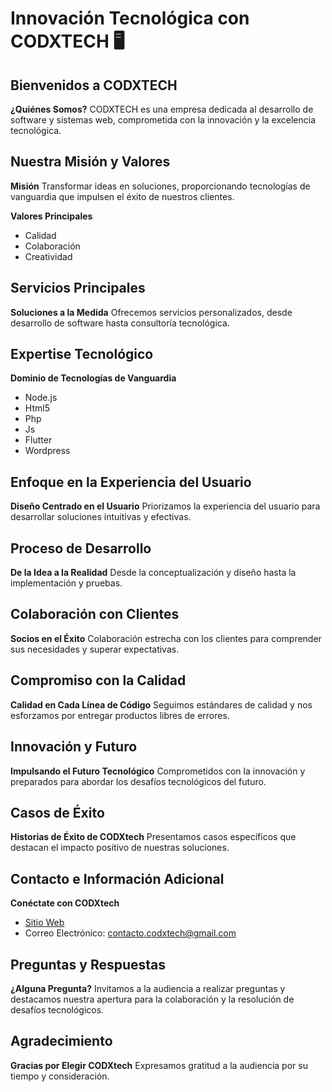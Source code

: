 # Innovación Tecnológica con CODXTECH 🖥️

## Bienvenidos a CODXTECH

**¿Quiénes Somos?**
CODXTECH es una empresa dedicada al desarrollo de software y sistemas web, comprometida con la innovación y la excelencia tecnológica.

## Nuestra Misión y Valores

**Misión**
Transformar ideas en soluciones, proporcionando tecnologías de vanguardia que impulsen el éxito de nuestros clientes.

**Valores Principales**
- Calidad
- Colaboración
- Creatividad

## Servicios Principales

**Soluciones a la Medida**
Ofrecemos servicios personalizados, desde desarrollo de software hasta consultoría tecnológica.

## Expertise Tecnológico

**Dominio de Tecnologías de Vanguardia**
- Node.js
- Html5
- Php
- Js
- Flutter
- Wordpress

## Enfoque en la Experiencia del Usuario

**Diseño Centrado en el Usuario**
Priorizamos la experiencia del usuario para desarrollar soluciones intuitivas y efectivas.

## Proceso de Desarrollo

**De la Idea a la Realidad**
Desde la conceptualización y diseño hasta la implementación y pruebas.

## Colaboración con Clientes

**Socios en el Éxito**
Colaboración estrecha con los clientes para comprender sus necesidades y superar expectativas.

## Compromiso con la Calidad

**Calidad en Cada Línea de Código**
Seguimos estándares de calidad y nos esforzamos por entregar productos libres de errores.

## Innovación y Futuro

**Impulsando el Futuro Tecnológico**
Comprometidos con la innovación y preparados para abordar los desafíos tecnológicos del futuro.

## Casos de Éxito

**Historias de Éxito de CODXtech**
Presentamos casos específicos que destacan el impacto positivo de nuestras soluciones.

## Contacto e Información Adicional

**Conéctate con CODXtech**
- [Sitio Web](https://www.codxtech.com)
- Correo Electrónico: contacto.codxtech@gmail.com

## Preguntas y Respuestas

**¿Alguna Pregunta?**
Invitamos a la audiencia a realizar preguntas y destacamos nuestra apertura para la colaboración y la resolución de desafíos tecnológicos.

## Agradecimiento

**Gracias por Elegir CODXtech**
Expresamos gratitud a la audiencia por su tiempo y consideración.

